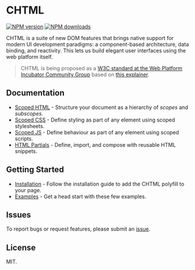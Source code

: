 # CHTML

<!-- BADGES/ -->

<span class="badge-npmversion"><a href="https://npmjs.org/package/@webqit/oohtml" title="View this project on NPM"><img src="https://img.shields.io/npm/v/@webqit/oohtml.svg" alt="NPM version" /></a></span>
<span class="badge-npmdownloads"><a href="https://npmjs.org/package/@webqit/oohtml" title="View this project on NPM"><img src="https://img.shields.io/npm/dm/@webqit/oohtml.svg" alt="NPM downloads" /></a></span>

<!-- /BADGES -->


CHTML is a suite of new DOM features that brings native support for modern UI development paradigms: a component-based architecture, data binding, and reactivity. This lets us build elegant user interfaces using the web platform itself.

> CHTML is being proposed as a [W3C standard at the Web Platform Incubator Community Group](https://discourse.wicg.io/t/proposal-oohtml/4716) based on [this explainer](https://github.com/web-native/oohtml/blob/master/explainer.md).

## Documentation


+ [Scoped HTML](https://docs.web-native.dev/oohtml/scoped-html) - Structure your document as a hierarchy of *scopes* and *subscopes*.
+ [Scoped CSS](https://docs.web-native.dev/oohtml/scoped-css) - Define styling as part of any element using scoped stylesheets.
+ [Scoped JS](https://docs.web-native.dev/oohtml/scoped-js) - Define behaviour as part of any element using scoped scripts.
+ [HTML Partials](https://docs.web-native.dev/oohtml/html-partials) - Define, import, and compose with reusable HTML snippets.

## Getting Started

+ [Installation](https://docs.web-native.dev/oohtml/installation) - Follow the installation guide to add the CHTML polyfill to your page.
+ [Examples](https://docs.web-native.dev/oohtml/examples) - Get a head start with these few examples.

## Issues

To report bugs or request features, please submit an [issue](https://github.com/web-native/oohtml/issues).

## License

MIT.

